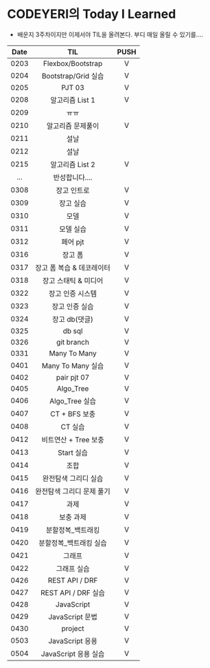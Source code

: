 # CODEYERI의 Today I Learned

- 배운지 3주차이지만 이제서야 TIL을 올려본다. 부디 매일 올릴 수 있기를....

| Date |            TIL            | PUSH |
| :--: | :-----------------------: | :--: |
| 0203 |     Flexbox/Bootstrap     |  V   |
| 0204 |    Bootstrap/Grid 실습    |  V   |
| 0205 |          PJT 03           |  V   |
| 0208 |      알고리즘 List 1      |  V   |
| 0209 |           ㅠㅠ            |      |
| 0210 |     알고리즘 문제풀이     |  V   |
| 0211 |           설날            |      |
| 0212 |           설날            |      |
| 0215 |      알고리즘 List 2      |  V   |
| ...  |      반성합니다....       |      |
| 0308 |        장고 인트로        |  V   |
| 0309 |         장고 실습         |  V   |
| 0310 |           모델            |  V   |
| 0311 |         모델 실습         |  V   |
| 0312 |         페어 pjt          |  V   |
| 0316 |          장고 폼          |  V   |
| 0317 | 장고 폼 복습 & 데코레이터 |  V   |
| 0318 |   장고 스태틱 & 미디어    |  V   |
| 0322 |     장고 인증 시스템      |  V   |
| 0323 |      장고 인증 실습       |  V   |
| 0324 |       장고 db(댓글)       |  V   |
| 0325 |          db sql           |  V   |
| 0326 |        git branch         |  V   |
| 0331 |       Many To Many        |  V   |
| 0401 |     Many To Many 실습     |  V   |
| 0402 |        pair pjt 07        |  V   |
| 0405 |         Algo_Tree         |  V   |
| 0406 |      Algo_Tree 실습       |  V   |
| 0407 |       CT + BFS 보충       |  V   |
| 0408 |          CT 실습          |  V   |
| 0412 |   비트연산 + Tree 보충    |  V   |
| 0413 |        Start 실습         |  V   |
| 0414 |           조합            |  V   |
| 0415 |   완전탐색 그리디 실습    |  V   |
| 0416 | 완전탐색 그리디 문제 풀기 |  V   |
| 0417 |           과제            |  V   |
| 0418 |         보충 과제         |  V   |
| 0419 |     분할정복_백트래킹     |  V   |
| 0420 |  분할정복_백트래킹 실습   |  V   |
| 0421 |          그래프           |  V   |
| 0422 |        그래프 실습        |  V   |
| 0426 |      REST API / DRF       |  V   |
| 0427 |    REST API / DRF 실습    |  V   |
| 0428 |        JavaScript         |  V   |
| 0429 |      JavaScript 문법      |  V   |
| 0430 |          project          |  V   |
| 0503 |      JavaScript 응용      |  V   |
| 0504 |   JavaScript 응용 실습    |  V   |